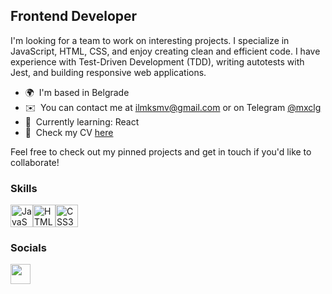 Frontend Developer
-------------------------

I'm looking for a team to work on interesting projects. I specialize in JavaScript, HTML, CSS, and enjoy creating clean and efficient code. I have experience with Test-Driven Development (TDD), writing autotests with Jest, and building responsive web applications.

* 🌍  I'm based in Belgrade
* ✉️  You can contact me at [ilmksmv@gmail.com](mailto:ilmksmv@gmail.com) or on Telegram [@mxclg](https://t.me/mxclg)
* 🧠  Currently learning: React
* 📄  Check my CV [here](https://cv.hexlet.io/ru/resumes/4128)

Feel free to check out my pinned projects and get in touch if you'd like to collaborate!

### Skills


<p align="left">
<a href="https://developer.mozilla.org/en-US/docs/Web/JavaScript" target="_blank" rel="noreferrer"><img src="https://raw.githubusercontent.com/danielcranney/readme-generator/main/public/icons/skills/javascript-colored.svg" width="36" height="36" alt="JavaScript" /></a><a href="https://developer.mozilla.org/en-US/docs/Glossary/HTML5" target="_blank" rel="noreferrer"><img src="https://raw.githubusercontent.com/danielcranney/readme-generator/main/public/icons/skills/html5-colored.svg" width="36" height="36" alt="HTML5" /></a><a href="https://www.w3.org/TR/CSS/#css" target="_blank" rel="noreferrer"><img src="https://raw.githubusercontent.com/danielcranney/readme-generator/main/public/icons/skills/css3-colored.svg" width="36" height="36" alt="CSS3" /></a>
</p>


### Socials

<p align="left"> <a href="https://www.linkedin.com/in/ilya--maksimov/" target="_blank" rel="noreferrer"> <picture> <source media="(prefers-color-scheme: dark)" srcset="https://raw.githubusercontent.com/danielcranney/readme-generator/main/public/icons/socials/linkedin-dark.svg" /> <source media="(prefers-color-scheme: light)" srcset="https://raw.githubusercontent.com/danielcranney/readme-generator/main/public/icons/socials/linkedin.svg" /> <img src="https://raw.githubusercontent.com/danielcranney/readme-generator/main/public/icons/socials/linkedin.svg" width="32" height="32" /> </picture> </a></p>
